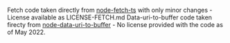 Fetch code taken directly from [node-fetch-ts](https://github.com/PSeitz/node-fetch-ts) with only minor changes - License available as LICENSE-FETCH.md
Data-uri-to-buffer code taken firecty from [node-data-uri-to-buffer](https://github.com/TooTallNate/node-data-uri-to-buffer) - No license provided with the code as of May 2022.